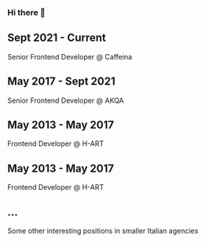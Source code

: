 ### Hi there 👋

## Sept 2021 - Current
Senior Frontend Developer @ Caffeina

## May 2017 - Sept 2021
Senior Frontend Developer @ AKQA

## May 2013 - May 2017
Frontend Developer @ H-ART

## May 2013 - May 2017
Frontend Developer @ H-ART

## ...
Some other interesting positions in smaller Italian agencies



<!--
**nicholasruggeri/nicholasruggeri** is a ✨ _special_ ✨ repository because its `README.md` (this file) appears on your GitHub profile.

Here are some ideas to get you started:

- 🔭 I’m currently working on ...
- 🌱 I’m currently learning ...
- 👯 I’m looking to collaborate on ...
- 🤔 I’m looking for help with ...
- 💬 Ask me about ...
- 📫 How to reach me: ...
- 😄 Pronouns: ...
- ⚡ Fun fact: ...
-->

